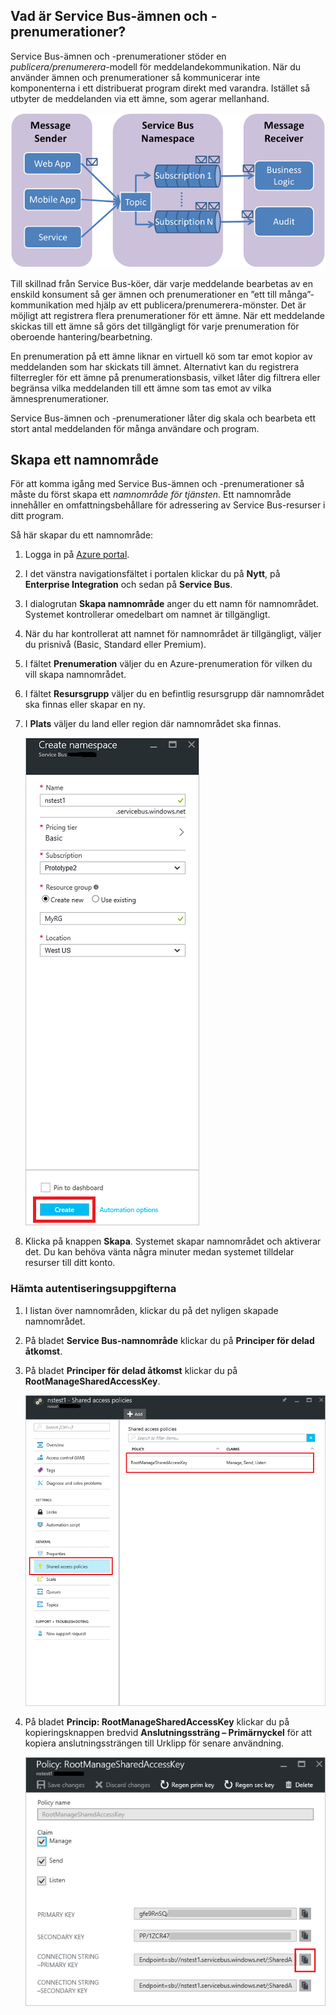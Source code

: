 ## <a name="what-are-service-bus-topics-and-subscriptions"></a>Vad är Service Bus-ämnen och -prenumerationer?
Service Bus-ämnen och -prenumerationer stöder en *publicera/prenumerera*-modell för meddelandekommunikation. När du använder ämnen och prenumerationer så kommunicerar inte komponenterna i ett distribuerat program direkt med varandra. Istället så utbyter de meddelanden via ett ämne, som agerar mellanhand.

![TopicConcepts](./media/howto-service-bus-topics/sb-topics-01.png)

Till skillnad från Service Bus-köer, där varje meddelande bearbetas av en enskild konsument så ger ämnen och prenumerationer en ”ett till många”-kommunikation med hjälp av ett publicera/prenumerera-mönster. Det är möjligt att registrera flera prenumerationer för ett ämne. När ett meddelande skickas till ett ämne så görs det tillgängligt för varje prenumeration för oberoende hantering/bearbetning.

En prenumeration på ett ämne liknar en virtuell kö som tar emot kopior av meddelanden som har skickats till ämnet. Alternativt kan du registrera filterregler för ett ämne på prenumerationsbasis, vilket låter dig filtrera eller begränsa vilka meddelanden till ett ämne som tas emot av vilka ämnesprenumerationer.

Service Bus-ämnen och -prenumerationer låter dig skala och bearbeta ett stort antal meddelanden för många användare och program.

## <a name="create-a-namespace"></a>Skapa ett namnområde
För att komma igång med Service Bus-ämnen och -prenumerationer så måste du först skapa ett *namnområde för tjänsten*. Ett namnområde innehåller en omfattningsbehållare för adressering av Service Bus-resurser i ditt program.

Så här skapar du ett namnområde:

1. Logga in på [Azure portal][Azure portal].
2. I det vänstra navigationsfältet i portalen klickar du på **Nytt**, på **Enterprise Integration** och sedan på **Service Bus**.
3. I dialogrutan **Skapa namnområde** anger du ett namn för namnområdet. Systemet kontrollerar omedelbart om namnet är tillgängligt.
4. När du har kontrollerat att namnet för namnområdet är tillgängligt, väljer du prisnivå (Basic, Standard eller Premium).
5. I fältet **Prenumeration** väljer du en Azure-prenumeration för vilken du vill skapa namnområdet.
6. I fältet **Resursgrupp** väljer du en befintlig resursgrupp där namnområdet ska finnas eller skapar en ny.      
7. I **Plats** väljer du land eller region där namnområdet ska finnas.
   
    ![Skapa namnområde][create-namespace]
8. Klicka på knappen **Skapa**. Systemet skapar namnområdet och aktiverar det. Du kan behöva vänta några minuter medan systemet tilldelar resurser till ditt konto.

### <a name="obtain-the-credentials"></a>Hämta autentiseringsuppgifterna
1. I listan över namnområden, klickar du på det nyligen skapade namnområdet.
2. På bladet **Service Bus-namnområde** klickar du på **Principer för delad åtkomst**.
3. På bladet **Principer för delad åtkomst** klickar du på **RootManageSharedAccessKey**.
   
    ![connection-info][connection-info]
4. På bladet **Princip: RootManageSharedAccessKey** klickar du på kopieringsknappen bredvid **Anslutningssträng – Primärnyckel** för att kopiera anslutningssträngen till Urklipp för senare användning.
   
    ![connection-string][connection-string]

[Azure portal]: https://portal.azure.com
[create-namespace]: ./media/howto-service-bus-topics/create-namespace.png
[connection-info]: ./media/howto-service-bus-topics/connection-info.png
[connection-string]: ./media/howto-service-bus-topics/connection-string.png




<!--HONumber=Jan17_HO1-->


